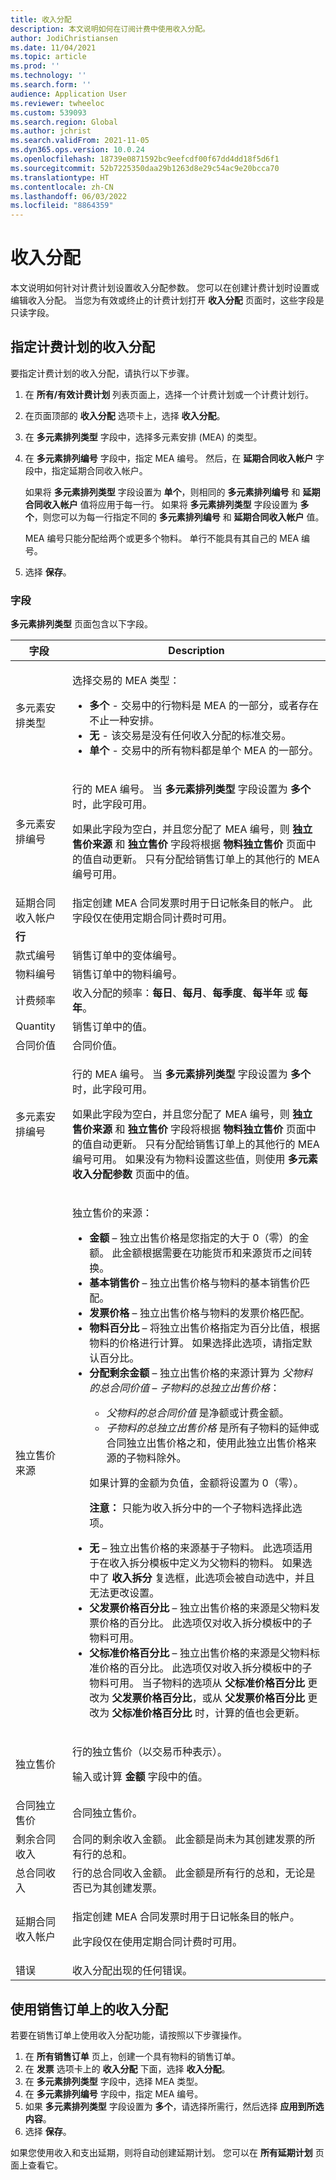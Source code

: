 ```yaml
---
title: 收入分配
description: 本文说明如何在订阅计费中使用收入分配。
author: JodiChristiansen
ms.date: 11/04/2021
ms.topic: article
ms.prod: ''
ms.technology: ''
ms.search.form: ''
audience: Application User
ms.reviewer: twheeloc
ms.custom: 539093
ms.search.region: Global
ms.author: jchrist
ms.search.validFrom: 2021-11-05
ms.dyn365.ops.version: 10.0.24
ms.openlocfilehash: 18739e0871592bc9eefcdf00f67dd4dd18f5d6f1
ms.sourcegitcommit: 52b7225350daa29b1263d8e29c54ac9e20bcca70
ms.translationtype: HT
ms.contentlocale: zh-CN
ms.lasthandoff: 06/03/2022
ms.locfileid: "8864359"
---
```

# <a name="revenue-allocation"></a>收入分配

本文说明如何针对计费计划设置收入分配参数。 您可以在创建计费计划时设置或编辑收入分配。 当您为有效或终止的计费计划打开 **收入分配** 页面时，这些字段是只读字段。

## <a name="specify-the-revenue-allocation-for-a-billing-schedule"></a>指定计费计划的收入分配

要指定计费计划的收入分配，请执行以下步骤。

1. 在 **所有/有效计费计划** 列表页面上，选择一个计费计划或一个计费计划行。
2. 在页面顶部的 **收入分配** 选项卡上，选择 **收入分配**。
3. 在 **多元素排列类型** 字段中，选择多元素安排 (MEA) 的类型。
4. 在 **多元素排列编号** 字段中，指定 MEA 编号。 然后，在 **延期合同收入帐户** 字段中，指定延期合同收入帐户。

    如果将 **多元素排列类型** 字段设置为 **单个**，则相同的 **多元素排列编号** 和 **延期合同收入帐户** 值将应用于每一行。 如果将 **多元素排列类型** 字段设置为 **多个**，则您可以为每一行指定不同的 **多元素排列编号** 和 **延期合同收入帐户** 值。
    
    MEA 编号只能分配给两个或更多个物料。 单行不能具有其自己的 MEA 编号。

5. 选择 **保存**。

### <a name="fields"></a>字段

**多元素排列类型** 页面包含以下字段。

| 字段 | Description |
|---|---| 
| 多元素安排类型 | <p>选择交易的 MEA 类型：</p><ul><li>**多个** - 交易中的行物料是 MEA 的一部分，或者存在不止一种安排。</li><li>**无** - 该交易是没有任何收入分配的标准交易。</li><li>**单个** - 交易中的所有物料都是单个 MEA 的一部分。</li></ul> |
| 多元素安排编号 | <p>行的 MEA 编号。 当 **多元素排列类型** 字段设置为 **多个** 时，此字段可用。</p><p>如果此字段为空白，并且您分配了 MEA 编号，则 **独立售价来源** 和 **独立售价** 字段将根据 **物料独立售价** 页面中的值自动更新。 只有分配给销售订单上的其他行的 MEA 编号可用。</p> |
| 延期合同收入帐户 | 指定创建 MEA 合同发票时用于日记帐条目的帐户。 此字段仅在使用定期合同计费时可用。 |
| **行** | |
| 款式编号 | 销售订单中的变体编号。 |
| 物料编号 | 销售订单中的物料编号。 |
| 计费频率 | 收入分配的频率：**每日**、**每月**、**每季度**、**每半年** 或 **每年**。 |
| Quantity | 销售订单中的值。 |
| 合同价值 | 合同价值。 |
| 多元素安排编号 | <p>行的 MEA 编号。 当 **多元素排列类型** 字段设置为 **多个** 时，此字段可用。</p><p>如果此字段为空白，并且您分配了 MEA 编号，则 **独立售价来源** 和 **独立售价** 字段将根据 **物料独立售价** 页面中的值自动更新。 只有分配给销售订单上的其他行的 MEA 编号可用。 如果没有为物料设置这些值，则使用 **多元素收入分配参数** 页面中的值。</p> | 
| 独立售价来源 | <p>独立售价的来源：</p><ul><li>**金额** – 独立出售价格是您指定的大于 0（零）的金额。 此金额根据需要在功能货币和来源货币之间转换。</li><li>**基本销售价** – 独立出售价格与物料的基本销售价匹配。</li><li>**发票价格** – 独立出售价格与物料的发票价格匹配。</li><li>**物料百分比** – 将独立出售价格指定为百分比值，根据物料的价格进行计算。 如果选择此选项，请指定默认百分比。</li><li>**分配剩余金额** – 独立出售价格的来源计算为 *父物料的总合同价值* – *子物料的总独立出售价格*：</p><ul><li>*父物料的总合同价值* 是净额或计费金额。</li><li>*子物料的总独立出售价格* 是所有子物料的延伸或合同独立出售价格之和，使用此独立出售价格来源的子物料除外。</li></ul><p>如果计算的金额为负值，金额将设置为 0（零）。</p><p>**注意：** 只能为收入拆分中的一个子物料选择此选项。</p></li><li>**无** – 独立出售价格的来源基于子物料。 此选项适用于在收入拆分模板中定义为父物料的物料。 如果选中了 **收入拆分** 复选框，此选项会被自动选中，并且无法更改设置。</li><li>**父发票价格百分比** – 独立出售价格的来源是父物料发票价格的百分比。 此选项仅对收入拆分模板中的子物料可用。</li><li>**父标准价格百分比** – 独立出售价格的来源是父物料标准价格的百分比。 此选项仅对收入拆分模板中的子物料可用。 当子物料的选项从 **父标准价格百分比** 更改为 **父发票价格百分比**，或从 **父发票价格百分比** 更改为 **父标准价格百分比** 时，计算的值也会更新。</li></ul> |
| 独立售价 | <p>行的独立售价（以交易币种表示）。</p><p>输入或计算 **金额** 字段中的值。</p> |
| 合同独立售价 | 合同独立售价。 |
| 剩余合同收入 | 合同的剩余收入金额。 此金额是尚未为其创建发票的所有行的总和。 |
| 总合同收入 | 行的总合同收入金额。 此金额是所有行的总和，无论是否已为其创建发票。 |
| 延期合同收入帐户 | <p>指定创建 MEA 合同发票时用于日记帐条目的帐户。</p><p>此字段仅在使用定期合同计费时可用。</p> |
| 错误 | 收入分配出现的任何错误。 |

## <a name="use-revenue-allocation-on-a-sales-order"></a>使用销售订单上的收入分配

若要在销售订单上使用收入分配功能，请按照以下步骤操作。

1. 在 **所有销售订单** 页上，创建一个具有物料的销售订单。
2. 在 **发票** 选项卡上的 **收入分配** 下面，选择 **收入分配**。
3. 在 **多元素排列类型** 字段中，选择 MEA 类型。
4. 在 **多元素排列编号** 字段中，指定 MEA 编号。
5. 如果 **多元素排列类型** 字段设置为 **多个**，请选择所需行，然后选择 **应用到所选内容**。
6. 选择 **保存**。

如果您使用收入和支出延期，则将自动创建延期计划。 您可以在 **所有延期计划** 页面上查看它。
